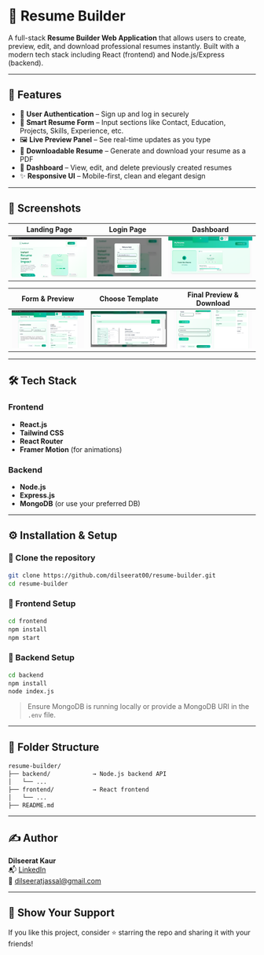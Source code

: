 
# 🧾 Resume Builder

A full-stack **Resume Builder Web Application** that allows users to create, preview, edit, and download professional resumes instantly. Built with a modern tech stack including React (frontend) and Node.js/Express (backend).

---

## 🚀 Features

- 🔐 **User Authentication** – Sign up and log in securely
- 🧠 **Smart Resume Form** – Input sections like Contact, Education, Projects, Skills, Experience, etc.
- 🖼️ **Live Preview Panel** – See real-time updates as you type
- 🧾 **Downloadable Resume** – Generate and download your resume as a PDF
- 🧰 **Dashboard** – View, edit, and delete previously created resumes
- ✨ **Responsive UI** – Mobile-first, clean and elegant design

---

## 📸 Screenshots

| Landing Page | Login Page | Dashboard |
|--------------|------------|-----------|
| ![Landing](./Landing%20Page.png) | ![Login](./Login%20Page.png) | ![Dashboard](./Dashboard%20Page.png) |

| Form & Preview | Choose Template | Final Preview & Download |
|----------------|------------------|---------------------------|
| ![Form](./Form%20and%20Preview%20Page.png) | ![Choose](./Choose%20Templates.png) | ![Preview](./Preview%20and%20Download.png) |

---

## 🛠️ Tech Stack

### Frontend
- **React.js**
- **Tailwind CSS**
- **React Router**
- **Framer Motion** (for animations)

### Backend
- **Node.js**
- **Express.js**
- **MongoDB** (or use your preferred DB)

---

## ⚙️ Installation & Setup

### 🔹 Clone the repository
```bash
git clone https://github.com/dilseerat00/resume-builder.git
cd resume-builder
```

### 🔹 Frontend Setup
```bash
cd frontend
npm install
npm start
```

### 🔹 Backend Setup
```bash
cd backend
npm install
node index.js
```

> Ensure MongoDB is running locally or provide a MongoDB URI in the `.env` file.

---

## 📁 Folder Structure

```
resume-builder/
├── backend/            → Node.js backend API
│   └── ...
├── frontend/           → React frontend
│   └── ...
├── README.md
```

---

## ✍️ Author

**Dilseerat Kaur**  
📬 [LinkedIn](https://www.linkedin.com/in/dilseerat00)  
📧 dilseeratjassal@gmail.com  

---

## 🌟 Show Your Support

If you like this project, consider ⭐ starring the repo and sharing it with your friends!
